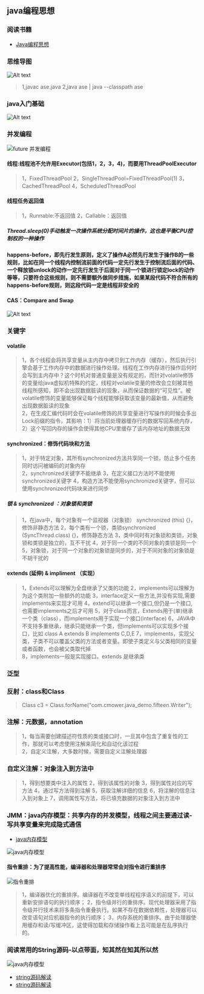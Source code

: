 ## java编程思想

### 阅读书籍
* [Java编程思想](https://lingcoder.gitee.io/onjava8/#/sidebar)

### 思维导图

![Alt text](./thinkinjavamap.png "java编程思想-总结思维导图")

>1,javac ase.java
>2,java ase  | java --classpath ase
### java入门基础

![Alt text](./java-basic-content.png "java入门基础")

### 并发编程

![future 并发编程](./concurrent-future-compare.png "future 并发编程比较")
#### 线程:线程池不允许用Executor(包括1，2，3，4)，而要用ThreadPoolExecutor
>1，FixedThreadPool
>2，SingleThreadPool=FixedThreadPool(1)
>3，CachedThreadPool
>4，ScheduledThreadPool

#### 线程任务返回值
>1，Runnable:不返回值
>2，Callable：返回值

##### Thread.sleep(0)手动触发一次操作系统分配时间片的操作，这也是平衡CPU控制权的一种操作

#### happens-before，即先行发生原则，定义了操作A必然先行发生于操作B的一些规则，比如在同一个线程内控制流前面的代码一定先行发生于控制流后面的代码、一个释放锁unlock的动作一定先行发生于后面对于同一个锁进行锁定lock的动作等等，只要符合这些规则，则不需要额外做同步措施，如果某段代码不符合所有的happens-before规则，则这段代码一定是线程非安全的    

#### CAS：Compare and Swap

![Alt text](./java-concurrent-programming.jpg "java并发编程")

### 关键字

#### volatile
>1，各个线程会将共享变量从主内存中拷贝到工作内存（缓存），然后执行引擎会基于工作内存中的数据进行操作处理。线程在工作内存进行操作后何时会写到主内存中？这个时机对普通变量是没有规定的，而针对volatile修饰的变量给java虚拟机特殊的约定，线程对volatile变量的修改会立刻被其他线程所感知，即不会出现数据脏读的现象，从而保证数据的“可见性”。被volatile修饰的变量能够保证每个线程能够获取该变量的最新值，从而避免出现数据脏读的现象               
>2，在生成汇编代码时会在volatile修饰的共享变量进行写操作的时候会多出Lock前缀的指令，其影响：1）将当前处理器缓存行的数据写回系统内存，2）这个写回内存的操作会使得其他CPU里缓存了该内存地址的数据无效      

#### synchronized：修饰代码块和方法
>1，对于特定对象，其所有synchronized方法共享同一个锁，防止多个任务同时访问被编码的对象内存     
>2，synchronized关键字不能继承
>3，在定义接口方法时不能使用synchronized关键字
>4，构造方法不能使用synchronized关键字，但可以使用synchronized代码块来进行同步

##### 锁 & synchronized ：对象锁和类锁
>1，在java中，每个对象有一个监视器（对象锁）  synchronized (this) {}，修饰非静态方法
>2，每个类有一个锁，类锁synchronized (SyncThread.class) {}，修饰静态方法
>3，类中同时有对象锁和类锁，对象锁和类锁是独立的，互不干扰
>4，对于同一个类的不同对象的类锁是同一个
>5，对象锁，对于同一个对象的对象锁是同步的，对于不同对象的对象锁是不胡干扰的

#### extends (延伸) & impliment （实现）
>1，Extends可以理解为全盘继承了父类的功能
>2，implements可以理解为为这个类附加一些额外的功能
>3，interface定义一些方法,并没有实现,需要implements来实现才可用
>4，extend可以继承一个接口,但仍是一个接口,也需要implements之后才可用
>5，对于class而言，Extends用于(单)继承一个类（class），而implements用于实现一个接口(interface)
>6，JAVA中不支持多重继承，继承只能继承一个类，但implements可以实现多个接口，比如 class A extends B implements C,D,E
>7，implements，实现父类，子类不可以覆盖父类的方法或者变量。即使子类定义与父类相同的变量或者函数，也会被父类取代掉   
>8，implements一般是实现接口。extends 是继承类


### 泛型

### 反射：class和Class
>Class c3 = Class.forName("com.cmower.java_demo.fifteen.Writer");


### 注解：元数据，annotation
>1，每当需要创建描述符性质的类或接口时，一旦其中包含了重复性的工作，那就可以考虑使用注解来简化和自动化该过程   
>2，自定义注解，大多数时候，需要自定义注解处理器


### 自定义注解：对象注入到方法中
>1，得到想要类中注入的属性
>2，得到该属性的对象
>3，得到属性对应的写方法
>4，通过写方法得到注解
>5，获取注解详细的信息
>6，将注解的信息注入到对象上
>7，调用属性写方法，将已填充数据的对象注入到方法中

### JMM：java内存模型：共享内存的并发模型，线程之间主要通过读-写共享变量来完成隐式通信
* [java内存模型](https://juejin.im/post/5ae6d309518825673123fd0e)

![java内存模型](./jmm-struct.png "java内存模型")

#### 指令重排：为了提高性能，编译器和处理器常常会对指令进行重排序
![指令重排](./compiler-processor-instruction-rearrange.png "指令重排")

>1，编译器优化的重排序。编译器在不改变单线程程序语义的前提下，可以重新安排语句的执行顺序；
>2，指令级并行的重排序。现代处理器采用了指令级并行技术来将多条指令重叠执行。如果不存在数据依赖性，处理器可以改变语句对应机器指令的执行顺序；
>3，内存系统的重排序。由于处理器使用缓存和读/写缓冲区，这使得加载和存储操作看上去可能是在乱序执行的。




### 阅读常用的String源码-以点带面，知其然在知其所以然

![java内存模型](./string-intern-mem-struct.png "String对象堆栈布局结构")

* [string源码解读](https://blog.csdn.net/qian520ao/article/details/78966179)
* [string源码解读](https://juejin.im/post/5d8c74c4f265da5b8820a095)